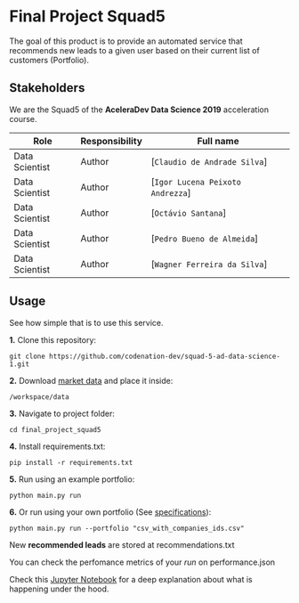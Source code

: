 # Final Project Squad5
The goal of this product is to provide an automated service that recommends new leads to a given user based on their current list of customers (Portfolio).

## Stakeholders
We are the Squad5 of the **AceleraDev Data Science 2019** acceleration course.

| Role                 | Responsibility         | Full name                |
| -----                | ----------------       | -----------              |
| Data Scientist       | Author                 | [`Claudio de Andrade Silva`] |
| Data Scientist       | Author                 | [`Igor Lucena Peixoto Andrezza`] |
| Data Scientist       | Author                 | [`Octávio Santana`] |
| Data Scientist       | Author                 | [`Pedro Bueno de Almeida`] |
| Data Scientist       | Author                 | [`Wagner Ferreira da Silva`] |

## Usage
See how simple that is to use this service.


**1.** Clone this repository:
```
git clone https://github.com/codenation-dev/squad-5-ad-data-science-1.git
```

**2.** Download [market data](https://www.kaggle.com/argonalyst/aceleradev-ds-final-project-2019) and place it inside:
```
/workspace/data
```

**3.** Navigate to project folder:
```
cd final_project_squad5
```

**4.** Install requirements.txt:
```
pip install -r requirements.txt
```

**5.** Run using an example portfolio:
```
python main.py run
```

**6.** Or run using your own portfolio (See [specifications](./docs/portfolio_specification.md)):
```
python main.py run --portfolio "csv_with_companies_ids.csv"
```

New **recommended leads** are stored at recommendations.txt

You can check the perfomance metrics of your *run* on performance.json

Check this [Jupyter Notebook](./docs/foo.py) for a deep explanation about what is happening under the hood. 